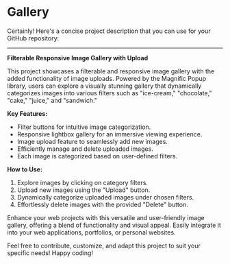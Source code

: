 # Gallery
Certainly! Here's a concise project description that you can use for your GitHub repository:

---

**Filterable Responsive Image Gallery with Upload**

This project showcases a filterable and responsive image gallery with the added functionality of image uploads. Powered by the Magnific Popup library, users can explore a visually stunning gallery that dynamically categorizes images into various filters such as "ice-cream," "chocolate," "cake," "juice," and "sandwich."

**Key Features:**
- Filter buttons for intuitive image categorization.
- Responsive lightbox gallery for an immersive viewing experience.
- Image upload feature to seamlessly add new images.
- Efficiently manage and delete uploaded images.
- Each image is categorized based on user-defined filters.

**How to Use:**
1. Explore images by clicking on category filters.
2. Upload new images using the "Upload" button.
3. Dynamically categorize uploaded images under chosen filters.
4. Effortlessly delete images with the provided "Delete" button.

Enhance your web projects with this versatile and user-friendly image gallery, offering a blend of functionality and visual appeal. Easily integrate it into your web applications, portfolios, or personal websites.

Feel free to contribute, customize, and adapt this project to suit your specific needs! Happy coding!